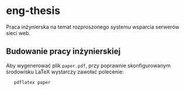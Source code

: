 # eng-thesis

Praca inżynierska na temat rozproszonego systemu wsparcia serwerów sieci web.

## Budowanie pracy inżynierskiej
Aby wygenerować plik `paper.pdf`, przy poprawnie skonfigurowanym środowisku LaTeX wystarczy zawołać polecenie:
```
   pdflatex paper
```